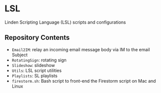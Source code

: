 # LSL

Linden Scripting Language (LSL) scripts and configurations

## Repository Contents

* `Email2IM`: relay an incoming email message body via IM to the email Subject
* `RotatingSign`: rotating sign
* `Slideshow`: slideshow
* `Utils`: LSL script utilities
* `Playlists`: SL playlists
* `firestorm.sh`: Bash script to front-end the Firestorm script on Mac and Linux
